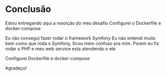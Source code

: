 
# Conclusão

Estou entregando aqui a resolção do meu desafio
  Configurei o Dockerfile e docker-compose

Eu não consegui fazer rodar o framework Symfony
  Eu não entendi muito bem como que roda o Symfony, ficou meio confuso pra mim.
  Porem eu fiz rodar o PHP e meu web service esta atendendo o ele

Configurei Dockerfile e docker-compose


Agradeço!
